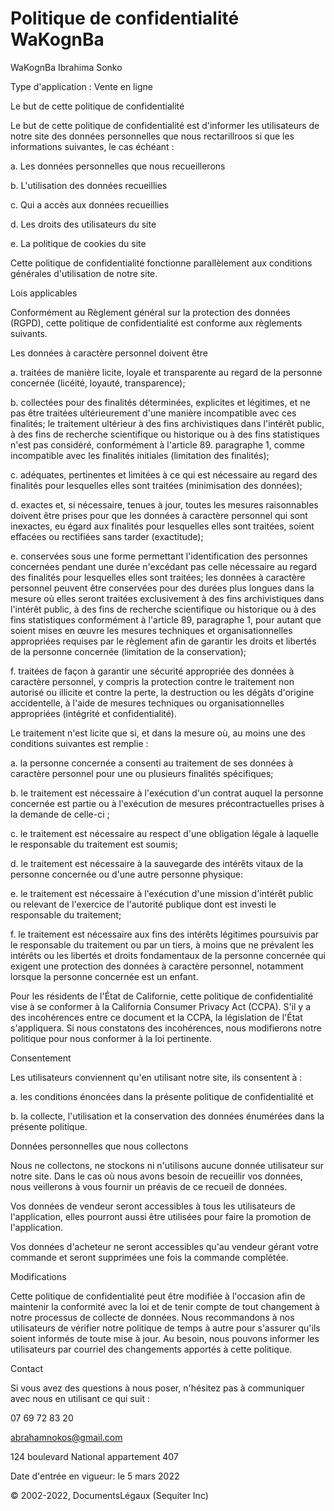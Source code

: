 # Politique de confidentialité WaKognBa

WaKognBa Ibrahima Sonko

Type d'application : Vente en ligne

Le but de cette politique de confidentialité

Le but de cette politique de confidentialité est d'informer les utilisateurs de notre site des données personnelles que nous rectarillroos si que les informations suivantes, le cas échéant :

a. Les données personnelles que nous recueillerons

b. L'utilisation des données recueillies

c. Qui a accès aux données recueillies

d. Les droits des utilisateurs du site

e. La politique de cookies du site

Cette politique de confidentialité fonctionne parallèlement aux conditions générales d'utilisation de notre site.

Lois applicables

Conformément au Règlement général sur la protection des données (RGPD), cette politique de confidentialité est conforme aux règlements suivants.

Les données à caractère personnel doivent être 

a. traitées de manière licite, loyale et transparente au regard de la personne concernée (licéité, loyauté, transparence);

b. collectées pour des finalités déterminées, explicites et légitimes, et ne pas être traitées ultérieurement d'une manière incompatible avec ces finalités; le traitement ultérieur à des fins archivistiques dans l'intérêt public, à des fins de recherche scientifique ou historique ou à des fins statistiques n'est pas considéré, conformément à l'article 89. paragraphe 1, comme incompatible avec les finalités initiales (limitation des finalités);

c. adéquates, pertinentes et limitées à ce qui est nécessaire au regard des finalités pour lesquelles elles sont traitées (minimisation des données);

d. exactes et, si nécessaire, tenues à jour, toutes les mesures raisonnables doivent être prises pour que les données à caractère personnel qui sont inexactes, eu égard aux finalités pour lesquelles elles sont traitées, soient effacées ou rectifiées sans tarder (exactitude);

e. conservées sous une forme permettant l'identification des personnes concernées pendant une durée n'excédant pas celle nécessaire au regard des finalités pour lesquelles elles sont traitées; les données à caractère personnel peuvent être conservées pour des durées plus longues dans la mesure où elles seront traitées exclusivement à des fins archivistiques dans l'intérêt public, à des fins de recherche scientifique ou historique ou à des fins statistiques conformément à l'article 89, paragraphe 1, pour autant que soient mises en œuvre les mesures techniques et organisationnelles appropriées requises par le règlement afin de garantir les droits et libertés de la personne concernée (limitation de la conservation);

f. traitées de façon à garantir une sécurité appropriée des données à caractère personnel, y compris la protection contre le traitement non autorisé ou illicite et contre la perte, la destruction ou les dégâts d'origine accidentelle, à l'aide de mesures techniques ou organisationnelles appropriées (intégrité et confidentialité).

Le traitement n'est licite que si, et dans la mesure où, au moins une des conditions suivantes est remplie :

a. la personne concernée a consenti au traitement de ses données à caractère personnel pour une ou plusieurs finalités spécifiques;

b. le traitement est nécessaire à l'exécution d'un contrat auquel la personne concernée est partie ou à l'exécution de mesures précontractuelles prises à la demande de celle-ci ;

c. le traitement est nécessaire au respect d'une obligation légale à laquelle le responsable du traitement est soumis;

d. le traitement est nécessaire à la sauvegarde des intérêts vitaux de la personne concernée ou d'une autre personne physique:

e. le traitement est nécessaire à l'exécution d'une mission d'intérêt public ou relevant de l'exercice de l'autorité publique dont est investi le responsable du traitement;

f. le traitement est nécessaire aux fins des intérêts légitimes poursuivis par le responsable du traitement ou par un tiers, à moins que ne prévalent les intérêts ou les libertés et droits fondamentaux de la personne concernée qui exigent une protection des données à caractère personnel, notamment lorsque la personne concernée est un enfant.

Pour les résidents de l'État de Californie, cette politique de confidentialité vise à se conformer à la California Consumer Privacy Act (CCPA). S'il y a des incohérences entre ce document et la CCPA, la législation de l'État s'appliquera. Si nous constatons des incohérences, nous modifierons notre politique pour nous conformer à la loi pertinente.

Consentement

Les utilisateurs conviennent qu'en utilisant notre site, ils consentent à :

a. les conditions énoncées dans la présente politique de confidentialité et

b. la collecte, l'utilisation et la conservation des données énumérées dans la présente politique.

Données personnelles que nous collectons

Nous ne collectons, ne stockons ni n'utilisons aucune donnée utilisateur sur notre site. Dans le cas où nous avons besoin de recueillir vos données, nous veillerons à vous fournir un préavis de ce recueil de données.

Vos données de vendeur seront accessibles à tous les utilisateurs de l'application, elles pourront aussi être utilisées pour faire la promotion de l'application.

Vos données d'acheteur ne seront accessibles qu'au vendeur gérant votre commande et seront supprimées une fois la commande complétée.

Modifications

Cette politique de confidentialité peut être modifiée à l'occasion afin de maintenir la conformité avec la loi et de tenir compte de tout changement à notre processus de collecte de données. Nous recommandons à nos utilisateurs de vérifier notre politique de temps à autre pour s'assurer qu'ils soient informés de toute mise à jour. Au besoin, nous pouvons informer les utilisateurs par courriel des changements apportés à cette politique.

Contact

Si vous avez des questions à nous poser, n'hésitez pas à communiquer avec nous en utilisant ce qui suit :

07 69 72 83 20

abrahamnokos@gmail.com

124 boulevard National appartement 407

Date d'entrée en vigueur: le 5 mars 2022

© 2002-2022, DocumentsLégaux (Sequiter Inc)


